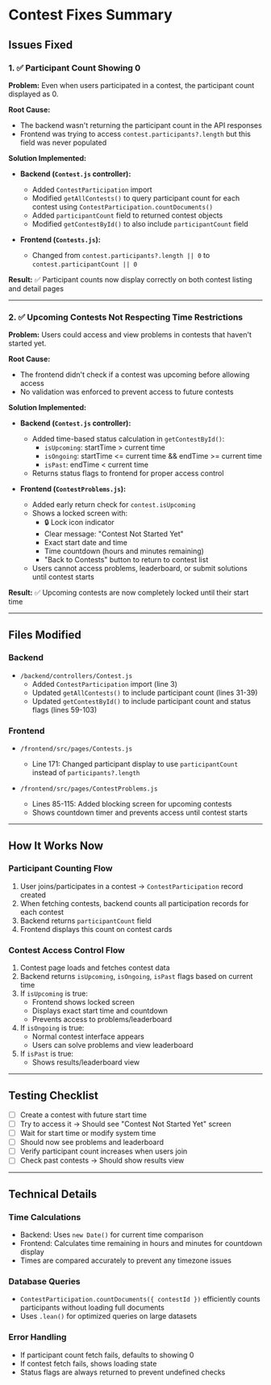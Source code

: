 # Contest Fixes Summary

## Issues Fixed

### 1. ✅ Participant Count Showing 0
**Problem:** Even when users participated in a contest, the participant count displayed as 0.

**Root Cause:** 
- The backend wasn't returning the participant count in the API responses
- Frontend was trying to access `contest.participants?.length` but this field was never populated

**Solution Implemented:**
- **Backend (`Contest.js` controller):**
  - Added `ContestParticipation` import
  - Modified `getAllContests()` to query participant count for each contest using `ContestParticipation.countDocuments()`
  - Added `participantCount` field to returned contest objects
  - Modified `getContestById()` to also include `participantCount` field

- **Frontend (`Contests.js`):**
  - Changed from `contest.participants?.length || 0` to `contest.participantCount || 0`

**Result:** ✅ Participant counts now display correctly on both contest listing and detail pages

---

### 2. ✅ Upcoming Contests Not Respecting Time Restrictions
**Problem:** Users could access and view problems in contests that haven't started yet.

**Root Cause:**
- The frontend didn't check if a contest was upcoming before allowing access
- No validation was enforced to prevent access to future contests

**Solution Implemented:**
- **Backend (`Contest.js` controller):**
  - Added time-based status calculation in `getContestById()`:
    - `isUpcoming`: startTime > current time
    - `isOngoing`: startTime <= current time && endTime >= current time
    - `isPast`: endTime < current time
  - Returns status flags to frontend for proper access control

- **Frontend (`ContestProblems.js`):**
  - Added early return check for `contest.isUpcoming`
  - Shows a locked screen with:
    - 🔒 Lock icon indicator
    - Clear message: "Contest Not Started Yet"
    - Exact start date and time
    - Time countdown (hours and minutes remaining)
    - "Back to Contests" button to return to contest list
  - Users cannot access problems, leaderboard, or submit solutions until contest starts

**Result:** ✅ Upcoming contests are now completely locked until their start time

---

## Files Modified

### Backend
- `/backend/controllers/Contest.js`
  - Added `ContestParticipation` import (line 3)
  - Updated `getAllContests()` to include participant count (lines 31-39)
  - Updated `getContestById()` to include participant count and status flags (lines 59-103)

### Frontend
- `/frontend/src/pages/Contests.js`
  - Line 171: Changed participant display to use `participantCount` instead of `participants?.length`

- `/frontend/src/pages/ContestProblems.js`
  - Lines 85-115: Added blocking screen for upcoming contests
  - Shows countdown timer and prevents access until contest starts

---

## How It Works Now

### Participant Counting Flow
1. User joins/participates in a contest → `ContestParticipation` record created
2. When fetching contests, backend counts all participation records for each contest
3. Backend returns `participantCount` field
4. Frontend displays this count on contest cards

### Contest Access Control Flow
1. Contest page loads and fetches contest data
2. Backend returns `isUpcoming`, `isOngoing`, `isPast` flags based on current time
3. If `isUpcoming` is true:
   - Frontend shows locked screen
   - Displays exact start time and countdown
   - Prevents access to problems/leaderboard
4. If `isOngoing` is true:
   - Normal contest interface appears
   - Users can solve problems and view leaderboard
5. If `isPast` is true:
   - Shows results/leaderboard view

---

## Testing Checklist

- [ ] Create a contest with future start time
- [ ] Try to access it → Should see "Contest Not Started Yet" screen
- [ ] Wait for start time or modify system time
- [ ] Should now see problems and leaderboard
- [ ] Verify participant count increases when users join
- [ ] Check past contests → Should show results view

---

## Technical Details

### Time Calculations
- Backend: Uses `new Date()` for current time comparison
- Frontend: Calculates time remaining in hours and minutes for countdown display
- Times are compared accurately to prevent any timezone issues

### Database Queries
- `ContestParticipation.countDocuments({ contestId })` efficiently counts participants without loading full documents
- Uses `.lean()` for optimized queries on large datasets

### Error Handling
- If participant count fetch fails, defaults to showing 0
- If contest fetch fails, shows loading state
- Status flags are always returned to prevent undefined checks